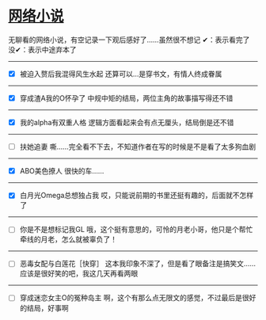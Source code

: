 # [网络小说](https://github.com/noteMay/Note/issues/5)

无聊看的网络小说，有空记录一下观后感好了……虽然很不想记
✔：表示看完了
没✔：表示中途弃本了

---

- [x] 被迫入赘后我混得风生水起
还算可以…是穿书文，有情人终成眷属

---

- [x] 穿成渣A我的O怀孕了
中规中矩的结局，两位主角的故事描写得还不错

---

- [x] 我的alpha有双重人格
逻辑方面看起来会有点无厘头，结局倒是还不错

---

- [ ] 扶她追妻
嘶……完全看不下去，不知道作者在写的时候是不是看了太多狗血剧

---

- [x] ABO美色撩人
很快的车……

---

- [x] 白月光Omega总想独占我
哎，只能说前期的书里还挺有趣的，后面就不怎样了

---

- [ ] 你是不是想标记我GL
哦，这个挺有意思的，可怜的月老小哥，他只是个帮忙牵线的月老，怎么就被辜负了！

---

- [ ] 恶毒女配与白莲花［快穿］
这本我印象不深了，但是看了眼备注是搞笑文……应该是很好笑的吧，我这几天再看两眼

---

- [ ] 穿成迷恋女主O的冤种岛主
啊，这个有那么点无限文的感觉，不过最后是很好的结局，好事啊